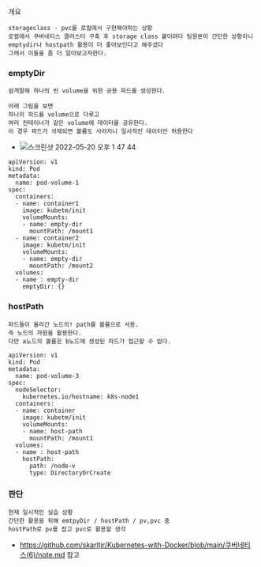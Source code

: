 개요 
```
storageclass - pvc를 로컬에서 구현해야하는 상황
로컬에서 쿠버네티스 클러스터 구축 후 storage class 붙이려다 팀원분이 간단한 상황이니 emptydir나 hostpath 활용이 더 좋아보인다고 해주셨다
그래서 이들을 좀 더 알아보고자한다.
```

### emptyDir
```
쉽게말해 하나의 빈 volume을 위한 공용 파드를 생성한다.

아래 그림을 보면 
하나의 파드를 volume으로 다루고
여러 컨테이너가 같은 volume에 데이터를 공유한다.
이 경우 파드가 삭제되면 볼륨도 사라지니 일시적인 데이터만 허용한다
```
- ![스크린샷 2022-05-20 오후 1 47 44](https://user-images.githubusercontent.com/62214428/169452558-95b27f01-b7de-4121-a7e1-5a336d07e936.png)
```
apiVersion: v1
kind: Pod
metadata:
  name: pod-volume-1
spec:
  containers:
  - name: container1
    image: kubetm/init
    volumeMounts:
    - name: empty-dir
      mountPath: /mount1
  - name: container2
    image: kubetm/init
    volumeMounts:
    - name: empty-dir
      mountPath: /mount2
  volumes:
  - name : empty-dir
    emptyDir: {}
```

### hostPath
```
파드들이 올라간 노드의! path를 볼륨으로 사용. 
즉 노드의 자원을 활용한다.
다만 a노드의 볼륨은 b노드에 생성된 파드가 접근할 수 없다.
```
```
apiVersion: v1
kind: Pod
metadata:
  name: pod-volume-3
spec:
  nodeSelector:
    kubernetes.io/hostname: k8s-node1
  containers:
  - name: container
    image: kubetm/init
    volumeMounts:
    - name: host-path
      mountPath: /mount1
  volumes:
  - name : host-path
    hostPath:
      path: /node-v
      type: DirectoryOrCreate
```

### 판단
```
현재 일시적인 실습 상황
간단한 활용을 위해 emtpyDir / hostPath / pv,pvc 중 
hostPath로 pv를 잡고 pvc로 활용할 생각
```
- https://github.com/skarltjr/Kubernetes-with-Docker/blob/main/쿠버네티스(6)/note.md 참고
